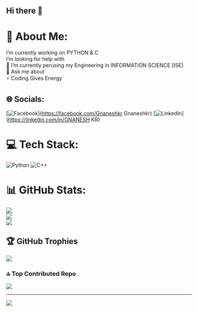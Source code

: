 ## Hi there 👋
# 💫 About Me:
I’m currently working on PYTHON & C <br> I’m looking for help with<br>🌱 I’m currently perusing my Engineering in INFORMATION SCIENCE [ISE] <br>💬 Ask me about<br>⚡ Coding  Gives Energy


## 🌐 Socials:
[![Facebook](https://img.shields.io/badge/Facebook-%231877F2.svg?logo=Facebook&logoColor=white)](https://facebook.com/Gnaneshkr Gnaneshkr) [![LinkedIn](https://img.shields.io/badge/LinkedIn-%230077B5.svg?logo=linkedin&logoColor=white)](https://linkedin.com/in/GNANESH KR) 

# 💻 Tech Stack:
![Python](https://img.shields.io/badge/python-3670A0?style=for-the-badge&logo=python&logoColor=ffdd54)  ![C++](https://img.shields.io/badge/c++-%2300599C.svg?style=for-the-badge&logo=c%2B%2B&logoColor=white)
# 📊 GitHub Stats:
![](https://github-readme-stats.vercel.app/api?username=Gnaneshkr&theme=transparent&hide_border=false&include_all_commits=false&count_private=false)<br/>
![](https://github-readme-streak-stats.herokuapp.com/?user=Gnaneshkr&theme=transparent&hide_border=false)<br/>
![](https://github-readme-stats.vercel.app/api/top-langs/?username=Gnaneshkr&theme=transparent&hide_border=false&include_all_commits=false&count_private=false&layout=compact)

## 🏆 GitHub Trophies
![](https://github-profile-trophy.vercel.app/?username=Gnaneshkr&theme=radical&no-frame=false&no-bg=false&margin-w=4)

### 🔝 Top Contributed Repo
![](https://github-contributor-stats.vercel.app/api?username=Gnaneshkr&limit=5&theme=dark&combine_all_yearly_contributions=true)

---
[![](https://visitcount.itsvg.in/api?id=Gnaneshkr&icon=0&color=1)](https://visitcount.itsvg.in)

<!-- Proudly created with GPRM ( https://gprm.itsvg.in ) -->
